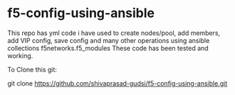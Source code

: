 # f5-config-using-ansible

This repo has yml code i have used to create nodes/pool, add members, add VIP config, save config and many other operations using ansible collections f5networks.f5_modules
These code has been tested and working.

To Clone this git:

git clone https://github.com/shivaprasad-gudsi/f5-config-using-ansible.git
